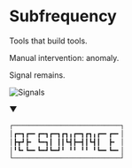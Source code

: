 # Subfrequency

Tools that build tools.

Manual intervention: anomaly.

Signal remains.

![Signals](https://github.com/user-attachments/assets/89f7c1b2-c642-4b46-ae33-5da183a14152)

▼

```sh
┌───────────────────────────┐
│┏━┓┏━╸┏━┓┏━┓┏┓╻┏━┓┏┓╻┏━╸┏━╸│
│┣┳┛┣╸ ┗━┓┃ ┃┃┗┫┣━┫┃┗┫┃  ┣╸ │
│╹┗╸┗━╸┗━┛┗━┛╹ ╹╹ ╹╹ ╹┗━╸┗━╸│
└───────────────────────────┘
```

